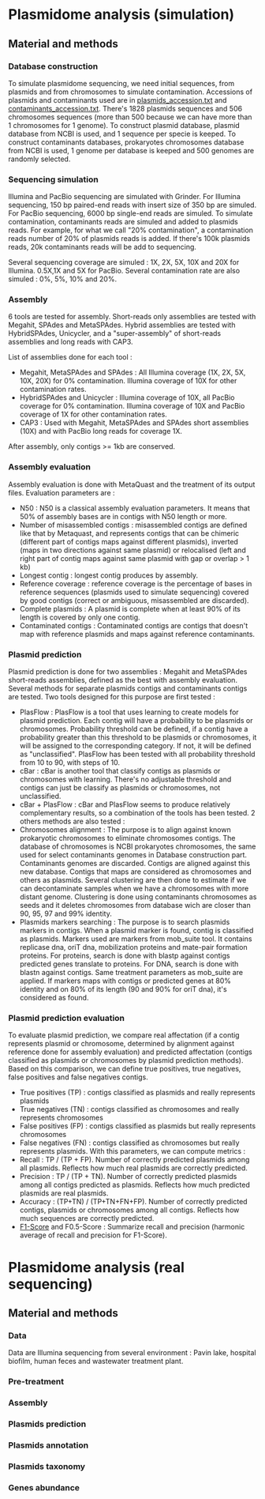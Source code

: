 # Plasmidome analysis (simulation) 

## Material and methods

### Database construction 

To simulate plasmidome sequencing, we need initial sequences, from plasmids and from chromosomes to simulate contamination. 
Accessions of plasmids and contaminants used are in [plasmids_accession.txt](PlasSimul/simulation_ref/plasmids_accession.txt) and [contaminants_accession.txt](PlasSimul/simulation_ref/contaminants_accession.txt). There's 1828 plasmids sequences and 506 chromosomes sequences (more than 500 because we can have more than 1 chromosomes for 1 genome). 
To construct plasmid database, plasmid database from NCBI is used, and 1 sequence per specie is keeped. To construct contaminants databases, prokaryotes chromosomes database from NCBI is used, 1 genome per database is keeped and 500 genomes are randomly selected. 

### Sequencing simulation 

Illumina and PacBio sequencing are simulated with Grinder. For Illumina sequencing, 150 bp paired-end reads with insert size of 350 bp are simuled. For PacBio sequencing, 6000 bp single-end reads are simuled. To simulate contamination, contaminants reads are simuled and added to plasmids reads. For example, for what we call "20% contamination", a contamination reads number of 20% of plasmids reads is added. If there's 100k plasmids reads, 20k contaminants reads will be add to sequencing. 

Several sequencing coverage are simuled : 1X, 2X, 5X, 10X and 20X for Illumina. 0.5X,1X and 5X for PacBio. Several contamination rate are also simuled : 0%, 5%, 10% and 20%. 

### Assembly 

6 tools are tested for assembly. Short-reads only assemblies are tested with Megahit, SPAdes and MetaSPAdes. Hybrid assemblies are tested with HybridSPAdes, Unicycler, and a "super-assembly" of short-reads assemblies and long reads with CAP3.  

List of assemblies done for each tool : 
* Megahit, MetaSPAdes and SPAdes : All Illumina coverage (1X, 2X, 5X, 10X, 20X) for 0% contamination. Illumina coverage of 10X for other contamination rates. 
* HybridSPAdes and Unicycler : Illumina coverage of 10X, all PacBio coverage for 0% contamination. Illumina coverage of 10X and PacBio coverage of 1X for other contamination rates. 
* CAP3 : Used with Megahit, MetaSPAdes and SPAdes short assemblies (10X) and with PacBio long reads for coverage 1X.   

After assembly, only contigs >= 1kb are conserved. 

### Assembly evaluation 

Assembly evaluation is done with MetaQuast and the treatment of its output files. Evaluation parameters are : 
* N50 : N50 is a classical assembly evaluation parameters. It means that 50% of assembly bases are in contigs with N50 length or more. 
* Number of misassembled contigs : misassembled contigs are defined like that by Metaquast, and represents contigs that can be chimeric (different part of contigs maps against different plasmids), inverted (maps in two directions against same plasmid) or relocalised (left and right part of contig maps against same plasmid with gap or overlap > 1 kb) 
* Longest contig : longest contig produces by assembly.
* Reference coverage : reference coverage is the percentage of bases in reference sequences (plasmids used to simulate sequencing) covered by good contigs (correct or ambiguous, misassembled are discarded). 
* Complete plasmids : A plasmid is complete when at least 90% of its length is covered by only one contig. 
* Contaminated contigs : Contaminated contigs are contigs that doesn't map with reference plasmids and maps against reference contaminants. 

### Plasmid prediction 

Plasmid prediction is done for two assemblies : Megahit and MetaSPAdes short-reads assemblies, defined as the best with assembly evaluation. Several methods for separate plasmids contigs and contaminants contigs are tested. Two tools designed for this purpose are first tested : 
* PlasFlow : PlasFlow is a tool that uses learning to create models for plasmid prediction. Each contig will have a probability to be plasmids or chromosomes. Probability threshold can be defined, if a contig have a probability greater than this threshold to be plasmids or chromosomes, it will be assigned to the corresponding category. If not, it will be defined as "unclassified". PlasFlow has been tested with all probability threshold from 10 to 90, with steps of 10. 
* cBar : cBar is another tool that classify contigs as plasmids or chromosomes with learning. There's no adjustable threshold and contigs can just be classify as plasmids or chromosomes, not unclassified. 
* cBar + PlasFlow : cBar and PlasFlow seems to produce relatively complementary results, so a combination of the tools has been tested. 
2 others methods are also tested : 
* Chromosomes alignment : The purpose is to align against known prokaryotic chromosomes to eliminate chromosomes contigs. The database of chromosomes is NCBI prokaryotes chromosomes, the same used for select contaminants genomes in Database construction part. Contaminants genomes are discarded. Contigs are aligned against this new database. Contigs that maps are considered as chromosomes and others as plasmids. Several clustering are then done to estimate if we can decontaminate samples when we have a chromosomes with more distant genome. Clustering is done using contaminants chromosomes as seeds and it deletes chromosomes from database wich are closer than 90, 95, 97 and 99% identity.      
* Plasmids markers searching : The purpose is to search plasmids markers in contigs. When a plasmid marker is found, contig is classified as plasmids. Markers used are markers from mob_suite tool. It contains replicase dna, oriT dna, mobilization proteins and mate-pair formation proteins. For proteins, search is done with blastp against contigs predicted genes translate to proteins. For DNA, search is done with blastn against contigs. Same treatment parameters as mob_suite are applied. If markers maps with contigs or predicted genes at 80% identity and on 80% of its length (90 and 90% for oriT dna), it's considered as found. 

### Plasmid prediction evaluation

To evaluate plasmid prediction, we compare real affectation (if a contig represents plasmid or chromosome, determined by alignment against reference done for assembly evaluation) and predicted affectation (contigs classified as plasmids or chromosomes by plasmid prediction methods). 
Based on this comparison, we can define true positives, true negatives, false positives and false negatives contigs. 
* True positives (TP) : contigs classified as plasmids and really represents plasmids 
* True negatives (TN) : contigs classified as chromosomes and really represents chromosomes
* False positives (FP) : contigs classified as plasmids but really represents chromosomes
* False negatives (FN) : contigs classified as chromosomes but really represents plasmids. 
With this parameters, we can compute metrics : 
* Recall : TP / (TP + FP). Number of correctly predicted plasmids among all plasmids. Reflects how much real plasmids are correctly predicted. 
* Precision : TP / (TP + TN). Number of correctly predicted plasmids among all contigs predicted as plasmids. Reflects how much predicted plasmids are real plasmids. 
* Accuracy : (TP+TN) / (TP+TN+FN+FP). Number of correctly predicted contigs, plasmids or chromosomes among all contigs. Reflects how much sequences are correctly predicted. 
* [F1-Score](https://en.wikipedia.org/wiki/F1_score) and F0.5-Score : Summarize recall and precision (harmonic average of recall and precision for F1-Score).

# Plasmidome analysis (real sequencing) 

## Material and methods 

### Data 

Data are Illumina sequencing from several environment : Pavin lake, hospital biofilm, human feces and wastewater treatment plant. 

### Pre-treatment 

### Assembly 

### Plasmids prediction 

### Plasmids annotation 

### Plasmids taxonomy 

### Genes abundance 



   




